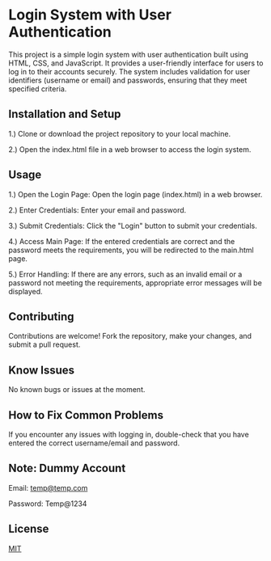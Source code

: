 # Login System with User Authentication

This project is a simple login system with user authentication built using HTML, CSS, and JavaScript. It provides a user-friendly interface for users to log in to their accounts securely. The system includes validation for user identifiers (username or email) and passwords, ensuring that they meet specified criteria.

## Installation and Setup

1.) Clone or download the project repository to your local machine.

2.) Open the index.html file in a web browser to access the login system.

## Usage

1.) Open the Login Page:
Open the login page (index.html) in a web browser.

2.) Enter Credentials:
Enter your email and password.

3.) Submit Credentials:
Click the "Login" button to submit your credentials.

4.) Access Main Page:
If the entered credentials are correct and the password meets the requirements, you will be redirected to the main.html page.

5.) Error Handling:
If there are any errors, such as an invalid email or a password not meeting the requirements, appropriate error messages will be displayed.

## Contributing

Contributions are welcome! Fork the repository, make your changes, and submit a pull request.

## Know Issues

No known bugs or issues at the moment.

## How to Fix Common Problems

If you encounter any issues with logging in, double-check that you have entered the correct username/email and password.

## Note: Dummy Account

Email: temp@temp.com

Password: Temp@1234

## License

[MIT](https://choosealicense.com/licenses/mit/)
